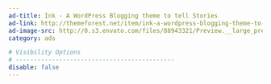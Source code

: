 ```yaml
---
ad-title: Ink - A WordPress Blogging theme to tell Stories
ad-link: http://themeforest.net/item/ink-a-wordpress-blogging-theme-to-tell-stories/7520750?ref=CodBits
ad-image-src: http://0.s3.envato.com/files/88943321/Preview.__large_preview.jpg
category: ads

# Visibility Options
# --------------------------------------------
disable: false
---
```

